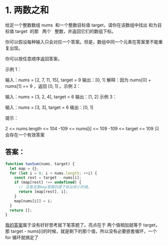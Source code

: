 # 1. 两数之和

给定一个整数数组 nums  和一个整数目标值 target，请你在该数组中找出 和为目标值 target  的那   两个   整数，并返回它们的数组下标。

你可以假设每种输入只会对应一个答案。但是，数组中同一个元素在答案里不能重复出现。

你可以按任意顺序返回答案。



示例 1：

输入：nums = [2, 7, 11, 15], target = 9 输出：[0, 1] 解释：因为 nums[0] + nums[1] == 9 ，返回 [0, 1] 。示例 2：

输入：nums = [3, 2, 4], target = 6 输出：[1, 2] 示例 3：

输入：nums = [3, 3], target = 6 输出：[0, 1]



提示：

2 <= nums.length <= 104 -109 <= nums[i] <= 109 -109 <= target <= 109 只会存在一个有效答案

## 答案：

```javascript
function twoSum(nums, target) {
  let map = {};
  for (let i = 0; i < nums.length; ++i) {
    const rest = target - nums[i];
    if (map[rest] !== undefined) {
      // 注意这里map里面的是下标比较小的值。
      return [map[rest], i];
    }
    map[nums[i]] = i;
  }
  return [];
}
```

[我的答案](./index.ts)属于没有好好思考就下笔答题了。亮点在于 两个值相加就等于 target，那 target - nums[i]的时候，就是剩下的那个值，所以没有必要嵌套循环，一个 for 循环就搞定了
